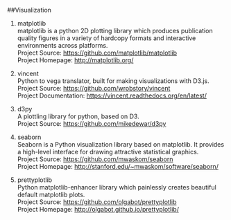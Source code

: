 ##Visualization

1. matplotlib  
matplotlib is a python 2D plotting library which produces publication quality figures in a variety of hardcopy formats and interactive environments across platforms.  
Project Source: https://github.com/matplotlib/matplotlib  
Project Homepage: http://matplotlib.org/

1. vincent  
Python to vega translator, built for making visualizations with D3.js.  
Project Source: https://github.com/wrobstory/vincent  
Project Documentation: https://vincent.readthedocs.org/en/latest/

1. d3py  
A plottling library for python, based on D3.  
Project Source: https://github.com/mikedewar/d3py  

1. seaborn    
Seaborn is a Python visualization library based on matplotlib. It provides a high-level interface for drawing attractive statistical graphics.   
Project Source: https://github.com/mwaskom/seaborn   
Project Homepage: http://stanford.edu/~mwaskom/software/seaborn/

1. prettyplotlib   
Python matplotlib-enhancer library which painlessly creates beautiful default matplotlib plots.   
Project Source: https://github.com/olgabot/prettyplotlib   
Project Homepage: http://olgabot.github.io/prettyplotlib/  

